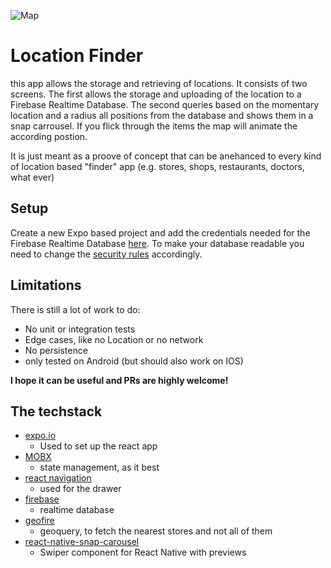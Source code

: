 ![Map](location-finder/images/scrren.png?raw=true "Map Screen")
# Location Finder

this app allows the storage and retrieving of locations. It consists of two screens. The first allows the storage and uploading of the location to a Firebase Realtime Database. The second queries based on the momentary location and a radius all positions from the database and shows them in a snap carrousel. If you flick through the items the map will animate the according postion.

It is just meant as a proove of concept that can be anehanced to every kind of location based "finder" app (e.g. stores, shops, restaurants, doctors, what ever)

## Setup
Create a new Expo based project and add the credentials needed for the Firebase Realtime Database [here](https://github.com/raven-rwho/location-finder/blob/master/config/firebase.js). To make your database readable you need to change the [security rules](https://firebase.google.com/docs/database/security/quickstart) accordingly.

## Limitations
There is still a lot of work to do:
* No unit or integration tests
* Edge cases, like no Location or no network
* No persistence
* only tested on Android (but should also work on IOS)

**I hope it can be useful and PRs are highly welcome!**

## The techstack
* [expo.io](http://expo.io)
    - Used to set up the react app
* [MOBX](https://github.com/mobxjs/mobx)
    - state management, as it best
* [react navigation](https://reactnavigation.org/)
    - used for the drawer
* [firebase](https://firebase.google.com/)
    - realtime database
* [geofire](https://github.com/firebase/geofire)
    - geoquery, to fetch the nearest stores and not all of them
* [react-native-snap-carousel](https://github.com/archriss/react-native-snap-carousel)
    - Swiper component for React Native with previews

